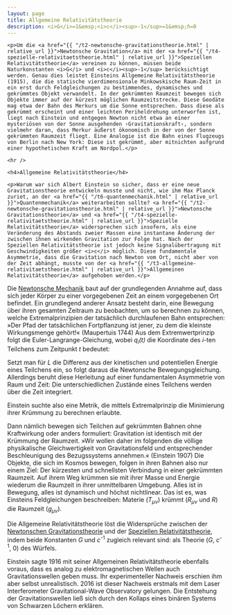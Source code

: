 ```yaml
---
layout: page
title: Allgemeine Relativitätstheorie
description: <i>G</i>=1&emsp;<i>c</i><sup>-1</sup>=1&emsp;ℏ=0
---
```


<section>

	<p>Um die <a href="{{ "/t2-newtonsche-gravitationstheorie.html" | relative_url }}">Newtonsche Gravitation</a> mit der <a href="{{ "/t4-spezielle-relativitaetstheorie.html" | relative_url }}">Speziellen Relativitätstheorie</a> vereinen zu können, müssen beide Naturkonstanten <i>G</i> und <i>c</i><sup>-1</sup> berücksichtigt werden. Genau dies leistet Einsteins Allgemeine Relativitätstheorie (1915), die die statische vierdimensionale Minkowskische Raum-Zeit in ein erst durch Feldgleichungen zu bestimmendes, dynamisches und gekrümmtes Objekt verwandelt. In der gekrümmten Raumzeit bewegen sich Objekte immer auf der kürzest möglichen Raumzeitstrecke. Diese Geodäte mag etwa der Bahn des Merkurs um die Sonne entsprechen. Dass diese als gekrümmt erscheint und einer leichten Periheldrehung unterworfen ist, liegt nach Einstein und entgegen Newton nicht etwa an einer mysteriösen von der Sonne ausgehenden ›Gravitationskraft‹, sondern vielmehr daran, dass Merkur äußerst ökonomisch in der von der Sonne gekrümmten Raumzeit fliegt. Eine Analogie ist die Bahn eines Flugzeugs von Berlin nach New York: Diese ist gekrümmt, aber mitnichten aufgrund einer hypothetischen Kraft am Nordpol.</p>

	<hr />

	<h4>Allgemeine Relativitätstheorie</h4>

	<p>Warum war sich Albert Einstein so sicher, dass er eine neue Gravitationstheorie entwickeln musste und nicht, wie ihm Max Planck zuriet, an der <a href="{{ "/t6-quantenmechanik.html" | relative_url }}">Quantenmechanik</a> weiterarbeiten sollte? <a href="{{ "/t2-newtonsche-gravitationstheorie.html" | relative_url }}">Newtonsche Gravitationstheorie</a> und <a href="{{ "/t4-spezielle-relativitaetstheorie.html" | relative_url }}">Spezielle Relativitätstheorie</a> widersprechen sich insofern, als eine Veränderung des Abstands zweier Massen eine instantane Änderung der zwischen ihnen wirkenden Gravitation zur Folge hat. Nach der Speziellen Relativitätstheorie ist jedoch keine Signalübertragung mit Geschwindigkeiten größer <i>c</i> möglich. Diese fundamentale Asymmetrie, dass die Gravitation nach Newton vom Ort, nicht aber von der Zeit abhängt, musste von der <a href="{{ "/t3-allgemeine-relativitaetstheorie.html" | relative_url }}">Allgemeinen Relativitätstheorie</a> aufgehoben werden.</p>
	
<p>Die <a href="{{ "/t1-newtonsche-mechanik.html" | relative_url }}">Newtonsche Mechanik</a> baut auf der grundlegenden Annahme auf, dass sich jeder Körper zu einer vorgegebenen Zeit an einem vorgegebenen Ort befindet. Ein grundlegend anderer Ansatz besteht darin, eine Bewegung über ihren gesamten Zeitraum zu beobachten, um so berechnen zu können, welche Extremalprinzipien der tatsächlich durchlaufenen Bahn entsprechen: »Der Pfad der tatsächlichen Fortpflanzung ist jener, zu dem die kleinste Wirkungsmenge gehört!« (Maupertuis 1744) Aus dem Extremwertprinzip folgt die Euler-Langrange-Gleichung, wobei <i>q<sub>i</sub>(t)</i> die Koordinate des <i>i</i>-ten Teilchens zum Zeitpunkt <i>t</i> bedeutet:</p>

<p>Setzt man für <i>L</i> die Differenz aus der kinetischen und potentiellen Energie eines Teilchens ein, so folgt daraus die Newtonsche Bewegungsgleichung. Allerdings beruht diese Herleitung auf einer fundamentalen Asymmetrie von Raum und Zeit: Die unterschiedlichen Zustände eines Teilchens werden über die Zeit integriert.</p>

<p>Einstein suchte also eine Metrik, die mittels Extremalprinzip die Minimierung ihrer Krümmung zu berechnen erlaubte.</p>




<p>Dann nämlich bewegen sich Teilchen auf gekrümmten Bahnen ohne Kraftwirkung oder anders formuliert: Gravitation ist identisch mit der Krümmung der Raumzeit. »Wir wollen daher im folgenden die völlige physikalische Gleichwertigkeit von Gravitationsfeld und entsprechender Beschleunigung des Bezugssystems annehmen.« (Einstein 1907) Die Objekte, die sich im Kosmos bewegen, folgen in ihren Bahnen also nur einem Ziel: Der kürzesten und schnellsten Verbindung in einer gekrümmten Raumzeit. Auf ihrem Weg krümmen sie mit ihrer Masse und Energie wiederum die Raumzeit in ihrer unmittelbaren Umgebung. Alles ist in Bewegung, alles ist dynamisch und höchst nichtlinear. Das ist es, was Einsteins Feldgleichungen beschreiben: Materie (<i>T<sub>&mu;&nu;</sub></i>) krümmt (<i>R<sub>&mu;&nu;</sub></i> und <i>R</i>) die Raumzeit (<i>g<sub>&mu;&nu;</sub></i>).</p>




<p>Die Allgemeine Relativitätstheorie löst die Widersprüche zwischen der <a href="{{ "/t2-newtonsche-gravitationstheorie.html" | relative_url }}">Newtonschen Gravitationstheorie</a> und der <a href="{{ "/t4-spezielle-relativitaetstheorie.html" | relative_url }}">Speziellen Relativitätstheorie</a>, indem beide Konstanten <i>G</i> und <i>c</i><sup>-1</sup> zugleich relevant sind: als Theorie (<i>G</i>, <i>c</i><sup>-1</sup>, 0) des Würfels.</p>

<p>Einstein sagte 1916 mit seiner Allgemeinen Relativitätstheorie ebenfalls voraus, dass es analog zu elektromagnetischen Wellen auch Gravitationswellen geben muss. Ihr experimenteller Nachweis erschien ihm aber selbst unrealistisch. 2016 ist dieser Nachweis erstmals mit dem Laser Interferometer Gravitational-Wave Observatory gelungen. Die Entstehung der Gravitationswellen ließ sich durch den Kollaps eines binären Systems von Schwarzen Löchern erklären.</p>

</section>
